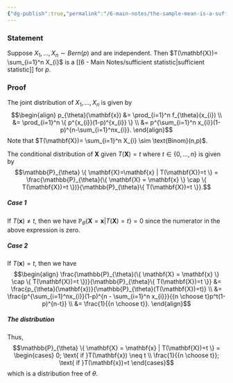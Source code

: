 ```yaml
---
{"dg-publish":true,"permalink":"/6-main-notes/the-sample-mean-is-a-sufficient-statistic-for-the-parameter-of-bernoulli/","tags":["inference","info"]}
---
```


### Statement

Suppose $X_{1},\dots,X_{n} \sim Bern(p)$ and are independent. Then $T(\mathbf{X})= \sum_{i=1}^n X_{i}$ is a [[6 - Main Notes/sufficient statistic\|sufficient statistic]] for $p$.

### Proof

The joint distribution of $X_{1},\dots,X_{n}$ is given by
$$\begin{align}
p_{\theta}(\mathbf{x}) &= \prod_{i=1}^n f_{\theta}(x_{i}) \\
&= \prod_{i=1}^n \{ p^{x_{i}}(1-p)^{x_{i}} \} \\
&= p^{\sum_{i=1}^n x_{i}}(1-p)^{n-\sum_{i=1}^nx_{i}}.
\end{align}$$
Note that $T(\mathbf{X})= \sum_{i=1}^n X_{i} \sim \text{Binom}(n,p)$.

The conditional distribution of $\mathbf{X}$ given $T(\mathbf{X})=t$ where $t \in \{ 0,\dots,n \}$ is given by
$$\mathbb{P}_{\theta} \{ \mathbf{X}=\mathbf{x} | T(\mathbf{X})=t \} = \frac{\mathbb{P}_{\theta}(\{ \mathbf{X} = \mathbf{x} \} \cap \{ T(\mathbf{X})=t \})}{\mathbb{P}_{\theta}\{ T(\mathbf{X})=t \}}.$$
##### Case 1

If $T(\mathbf{x}) \neq t$, then we have $\mathbb{P}_{\theta} \{ \mathbf{X}=\mathbf{x} | T(\mathbf{X})=t \}=0$ since the numerator in the above expression is zero.

##### Case 2

If $T(\mathbf{x})=t$, then we have 
$$\begin{align}
\frac{\mathbb{P}_{\theta}(\{ \mathbf{X} = \mathbf{x} \} \cap \{ T(\mathbf{X})=t \})}{\mathbb{P}_{\theta}\{ T(\mathbf{X})=t \}}
&= \frac{p_{\theta}(\mathbf{x})}{\mathbb{P}_{\theta}(T(\mathbf{X})=t)}  \\
&= \frac{p^{\sum_{i=1}^nx_{i}}(1-p)^{n - \sum_{i=1}^n x_{i}}}{{n \choose t}p^t(1-p)^{n-t}} \\
&= \frac{1}{{n \choose t}}.
\end{align}$$

##### The distribution

Thus,
$$\mathbb{P}_{\theta} \{ \mathbf{X} = \mathbf{x} | T(\mathbf{X})=t \} = \begin{cases}
0; \text{ if }T(\mathbf{x}) \neq t \\
\frac{1}{{n \choose t}}; \text{ if }T(\mathbf{x})=t
\end{cases}$$
which is a distribution free of $\theta$.